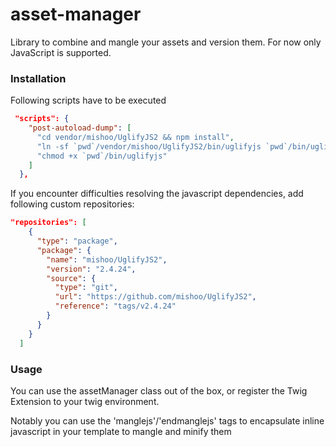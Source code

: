 # asset-manager
Library to combine and mangle your assets and version them.
For now only JavaScript is supported.

### Installation


Following scripts have to be executed

```json
 "scripts": {
    "post-autoload-dump": [
      "cd vendor/mishoo/UglifyJS2 && npm install",
      "ln -sf `pwd`/vendor/mishoo/UglifyJS2/bin/uglifyjs `pwd`/bin/uglifyjs",
      "chmod +x `pwd`/bin/uglifyjs"
    ]
  },
```


If you encounter difficulties resolving the javascript dependencies, add following custom repositories:

```json
"repositories": [
    {
      "type": "package",
      "package": {
        "name": "mishoo/UglifyJS2",
        "version": "2.4.24",
        "source": {
          "type": "git",
          "url": "https://github.com/mishoo/UglifyJS2",
          "reference": "tags/v2.4.24"
        }
      }
    }    
  ]
```


### Usage

You can use the assetManager class out of the box, or register the Twig Extension to your twig environment.

Notably you can use the 'manglejs'/'endmanglejs' tags to encapsulate inline javascript in your template to mangle and minify them 
